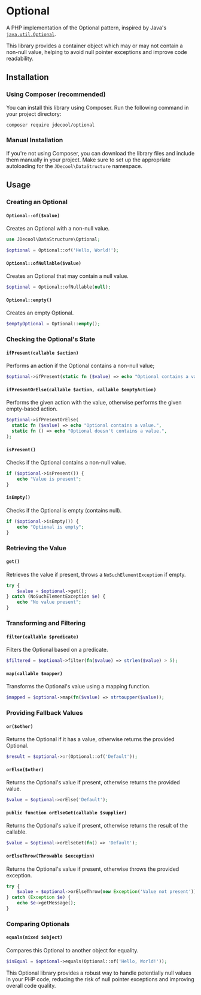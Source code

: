 Optional
========

A PHP implementation of the Optional pattern, inspired by Java's [`java.util.Optional`](https://docs.oracle.com/javase/8/docs/api/java/util/Optional.html).

This library provides a container object which may or may not contain a non-null value, helping to avoid null pointer exceptions and improve code readability.

## Installation

### Using Composer (recommended)

You can install this library using Composer. Run the following command in your project directory:

```bash
composer require jdecool/optional
```

### Manual Installation

If you're not using Composer, you can download the library files and include them manually in your project. Make sure to set up the appropriate autoloading for the `JDecool\DataStructure` namespace.

## Usage

### Creating an Optional

#### `Optional::of($value)`

Creates an Optional with a non-null value.

```php
use JDecool\DataStructure\Optional;

$optional = Optional::of('Hello, World!');
```

#### `Optional::ofNullable($value)`

Creates an Optional that may contain a null value.

```php
$optional = Optional::ofNullable(null);
```

#### `Optional::empty()`

Creates an empty Optional.

```php
$emptyOptional = Optional::empty();
```

### Checking the Optional's State

#### `ifPresent(callable $action)`

Performs an action if the Optional contains a non-null value;

```php
$optional->ifPresent(static fn ($value) => echo "Optional contains a value.");
```

#### `ifPresentOrElse(callable $action, callable $emptyAction)`

Performs the given action with the value, otherwise performs the given empty-based action.


```php
$optional->ifPresentOrElse(
  static fn ($value) => echo "Optional contains a value.",
  static fn () => echo "Optional doesn't contains a value.",
);
```


#### `isPresent()`

Checks if the Optional contains a non-null value.

```php
if ($optional->isPresent()) {
    echo "Value is present";
}
```

#### `isEmpty()`

Checks if the Optional is empty (contains null).

```php
if ($optional->isEmpty()) {
    echo "Optional is empty";
}
```

### Retrieving the Value

#### `get()`

Retrieves the value if present, throws a `NoSuchElementException` if empty.

```php
try {
    $value = $optional->get();
} catch (NoSuchElementException $e) {
    echo "No value present";
}
```

### Transforming and Filtering

#### `filter(callable $predicate)`

Filters the Optional based on a predicate.

```php
$filtered = $optional->filter(fn($value) => strlen($value) > 5);
```

#### `map(callable $mapper)`

Transforms the Optional's value using a mapping function.

```php
$mapped = $optional->map(fn($value) => strtoupper($value));
```

### Providing Fallback Values

#### `or($other)`

Returns the Optional if it has a value, otherwise returns the provided Optional.

```php
$result = $optional->or(Optional::of('Default'));
```

#### `orElse($other)`

Returns the Optional's value if present, otherwise returns the provided value.

```php
$value = $optional->orElse('Default');
```

#### `public function orElseGet(callable $supplier)`

Returns the Optional's value if present, otherwise returns the result of the callable.

```php
$value = $optional->orElseGet(fn() => 'Default');
```

#### `orElseThrow(Throwable $exception)`

Returns the Optional's value if present, otherwise throws the provided exception.

```php
try {
    $value = $optional->orElseThrow(new Exception('Value not present'));
} catch (Exception $e) {
    echo $e->getMessage();
}
```

### Comparing Optionals

#### `equals(mixed $object)`

Compares this Optional to another object for equality.

```php
$isEqual = $optional->equals(Optional::of('Hello, World!'));
```

This Optional library provides a robust way to handle potentially null values in your PHP code, reducing the risk of null pointer exceptions and improving overall code quality.
